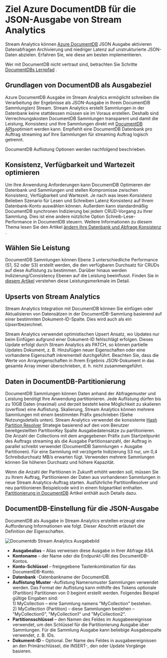<properties
    pageTitle="JSON-Ausgabe für Stream Analytics | Microsoft Azure"
    description="Erfahren Sie, wie Stream Analytics Azure DocumentDB als JSON-Ausgabe für die Archivierung und niedriger Latenz Abfragen auf unstrukturierte JSON-Daten festlegen."
    keywords="JSON-Ausgabe"
    documentationCenter=""
    services="stream-analytics,documentdb"
    authors="jeffstokes72"
    manager="jhubbard"
    editor="cgronlun"/>

<tags
    ms.service="stream-analytics"
    ms.devlang="na"
    ms.topic="article"
    ms.tgt_pltfrm="na"
    ms.workload="data-services"
    ms.date="09/26/2016"
    ms.author="jeffstok"/>

# <a name="target-azure-documentdb-for-json-output-from-stream-analytics"></a>Ziel Azure DocumentDB für die JSON-Ausgabe von Stream Analytics

Stream Analytics können [Azure DocumentDB](https://azure.microsoft.com/services/documentdb/) JSON Ausgabe aktivieren Datenabfragen Archivierung und niedriger Latenz auf unstrukturierte JSON-Daten abzielen. Erfahren Sie, wie diese am besten implementieren.

Wer mit DocumentDB nicht vertraut sind, betrachten Sie Schritte [DocumentDBs Lernpfad](https://azure.microsoft.com/documentation/learning-paths/documentdb/) .

## <a name="basics-of-documentdb-as-an-output-target"></a>Grundlagen von DocumentDB als Ausgabeziel
Azure DocumentDB Ausgabe im Stream Analytics ermöglicht schreiben die Verarbeitung der Ergebnisse als JSON-Ausgabe in Ihrem DocumentDB Sammlung(en) Stream. Stream Analytics erstellt Sammlungen in der Datenbank keine stattdessen müssen sie im Voraus erstellen. Deshalb sind Verrechnungskosten DocumentDB Sammlungen transparent und damit die Leistung, Konsistenz und Ihre Sammlungen direkt mit [DocumentDB APIs](https://msdn.microsoft.com/library/azure/dn781481.aspx)optimiert werden kann. Empfiehlt eine DocumentDB Datenbank pro Auftrag streaming auf Ihre Sammlungen für streaming Auftrag logisch getrennt.

DocumentDB Auflistung Optionen werden nachfolgend beschrieben.

## <a name="tune-consistency-availability-and-latency"></a>Konsistenz, Verfügbarkeit und Wartezeit optimieren

Um Ihre Anwendung Anforderungen kann DocumentDB Optimieren der Datenbank und Sammlungen und stellen Kompromisse zwischen Konsistenz, Verfügbarkeit und Wartezeit. Je nach was lesen Konsistenz Belieben Szenario für Lesen und Schreiben Latenz Konsistenz auf Ihrem Datenbank-Konto auswählen können. Außerdem kann standardmäßig DocumentDB synchronen Indizierung bei jedem CRUD-Vorgang zu Ihrer Sammlung. Dies ist eine andere nützliche Option Schreib-Lese-Performance in DocumentDB steuern. Weitere Informationen zu diesem Thema lesen Sie den Artikel [ändern Ihre Datenbank und Abfrage Konsistenz](../documentdb/documentdb-consistency-levels.md) .

## <a name="choose-a-performance-level"></a>Wählen Sie Leistung

DocumentDB Sammlungen können Ebene 3 unterschiedliche Performance (S1, S2 oder S3) erstellt werden, die den verfügbaren Durchsatz für CRUDs auf diese Auflistung zu bestimmen. Darüber hinaus werden Indizierung/Consistency Ebenen auf die Leistung beeinflusst. Finden Sie in [diesem Artikel](../documentdb/documentdb-performance-levels.md) verstehen diese Leistungsmerkmale im Detail.

## <a name="upserts-from-stream-analytics"></a>Upserts von Stream Analytics

Stream Analytics Integration mit DocumentDB können Sie einfügen oder Aktualisieren von Datensätzen in der DocumentDB-Sammlung basierend auf einer bestimmten Dokument-ID-Spalte. Dies wird auch als ein *Upsert*bezeichnet.

Stream Analytics verwendet optimistischen Upsert Ansatz, wo Updates nur beim Einfügen aufgrund einer Dokument-ID fehlschlägt erfolgen. Dieses Update erfolgt durch Stream Analytics als PATCH, so können partielle Updates Dokument, z. B. Hinzufügen neuer Eigenschaften oder eine vorhandene Eigenschaft inkrementell durchgeführt. Beachten Sie, dass die Werte von Arrayeigenschaften in Ihrem Ergebnis JSON-Dokument in das gesamte Array immer überschrieben, d. h. nicht zusammengeführt.

## <a name="data-partitioning-in-documentdb"></a>Daten in DocumentDB-Partitionierung

DocumentDB Sammlungen können Daten anhand der Abfragemuster und Leistung benötigt Ihre Anwendung partitionieren. Jede Auflistung dürfen bis zu 10GB Daten (maximal) und derzeit besteht keine Möglichkeit zu skalieren (overflow) eine Auflistung. Skalierung, Stream Analytics können mehrere Sammlungen mit einem bestimmten Präfix geschrieben (Siehe Nutzungsdetails unten). Stream Analytics verwendet die konsistente [Hash Partition Resolver](https://msdn.microsoft.com/library/azure/microsoft.azure.documents.partitioning.hashpartitionresolver.aspx) Strategie basierend auf den vom Benutzer bereitgestellten PartitionKey Spalte Ausgabedatensätze zu partitionieren. Die Anzahl der Collections mit dem angegebenen Präfix zum Startzeitpunkt des Auftrags streaming als die Ausgabe Partitionsanzahl, der Auftrag in parallel schreibt verwendet (DocumentDB Sammlungen = Ausgabe Partitionen). Für eine Sammlung mit verzögerte Indizierung S3 nur, um 0,4 Schreibdurchsatz MB/s erwarten fügt. Verwenden mehrere Sammlungen können Sie höheren Durchsatz und höhere Kapazität.

Wenn die Anzahl der Partitionen in Zukunft erhöht werden soll, müssen Sie zu Ihrem Auftrag, Partitionieren der Daten aus vorhandenen Sammlungen in neue Stream Analytics-Auftrag starten. Ausführliche PartitionResolver und neu partitionieren Beispielcode wird in einem folgeartikel enthalten. [Partitionierung in DocumentDB](../articles/documentdb-partition-data.md#developing-a-partitioned-application) Artikel enthält auch Details dazu.

## <a name="documentdb-settings-for-json-output"></a>DocumentDB-Einstellung für die JSON-Ausgabe

DocumentDB als Ausgabe in Stream Analytics erstellen erzeugt eine Aufforderung Informationen wie folgt. Dieser Abschnitt erläutert die Definition der Eigenschaften.

![Documentdb Stream Analytics Ausgabebild](media/stream-analytics-documentdb-output/stream-analytics-documentdb-output.png)  

-   **Ausgabealias** – Alias verweisen diese Ausgabe in Ihrer Abfrage ASA  
-   **Kontoname** – der Name oder die Endpunkt-URI des DocumentDB-Kontos.  
-   **Konto-Schlüssel** – freigegebene Tastenkombination für das DocumentDB-Konto.  
-   **Datenbank** -Datenbankname der DocumentDB.  
-   **Auflistung Muster** -Auflistung Namensmuster Sammlungen verwendet werden. Das Format der Auflistung kann mithilfe des Tokens optionale {Partition} Partitionen von 0 beginnt erstellt werden. Folgendes Beispiel gültige Eingaben sind:  
   1\) MyCollection – eine Sammlung namens "MyCollection" bestehen.  
   2\) MyCollection {Partition} – diese Sammlungen bestehen – "MyCollection0", "MyCollection1" und "MyCollection2".  
-   **Partitionsschlüssel** – den Namen des Feldes im Ausgabeereignisse verwendet, um den Schlüssel für die Partitionierung Ausgabe über Sammlungen. Für die Sammlung Ausgabe kann beliebige Ausgabespalte verwendet, z. B. IDs.  
-   **Dokument-ID** – Optional. Der Name des Feldes in ausgabeereignissen an den Primärschlüssel, die INSERT-, den oder Update Vorgänge basieren.  

